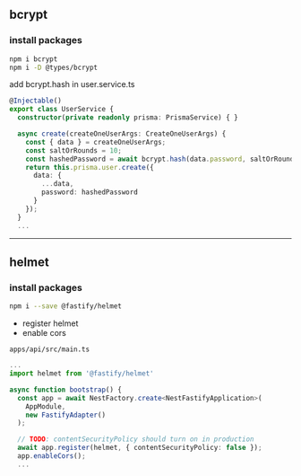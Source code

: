 ## bcrypt

### install packages

```bash
npm i bcrypt
npm i -D @types/bcrypt
```

add bcrypt.hash in user.service.ts

```ts
@Injectable()
export class UserService {
  constructor(private readonly prisma: PrismaService) { }

  async create(createOneUserArgs: CreateOneUserArgs) {
    const { data } = createOneUserArgs;
    const saltOrRounds = 10;
    const hashedPassword = await bcrypt.hash(data.password, saltOrRounds);
    return this.prisma.user.create({
      data: {
        ...data,
        password: hashedPassword
      }
    });
  }
  ...
```

---

## helmet

### install packages

```bash
npm i --save @fastify/helmet
```

- register helmet
- enable cors

`apps/api/src/main.ts`

```ts
...
import helmet from '@fastify/helmet'

async function bootstrap() {
  const app = await NestFactory.create<NestFastifyApplication>(
    AppModule,
    new FastifyAdapter()
  );

  // TODO: contentSecurityPolicy should turn on in production
  await app.register(helmet, { contentSecurityPolicy: false });
  app.enableCors();
  ...
```
